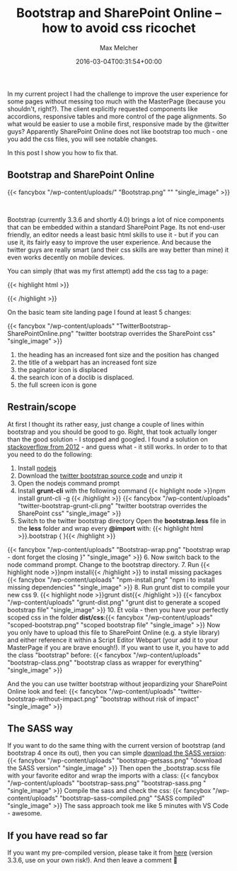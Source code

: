 ﻿---
title: Bootstrap and SharePoint Online – how to avoid css ricochet
author: Max Melcher
aliases:
   - "/post/2016-03-04-bootstrap-sharepoint-online-avoid-css-ricochet/"
2016: "03"
type: post
date: 2016-03-04T00:31:54+00:00
url: /2016/03/bootstrap-sharepoint-online-avoid-css-ricochet/
yourls_shorturl:
  - http://melcher.it/s/7r
categories:
  - Customization
  - SharePoint Online

---
In my current project I had the challenge to improve the user experience for some pages without messing too much with the MasterPage (because you shouldn't, right?). The client explicitly requested components like accordions, responsive tables and more control of the page alignments. So what would be easier to use a mobile first, responsive made by the @twitter guys? Apparently SharePoint Online does not like bootstrap too much - one you add the css files, you will see notable changes.

In this post I show you how to fix that.

## Bootstrap and SharePoint Online

{{< fancybox "/wp-content/uploads/" "Bootstrap.png" "" "single_image" >}}

&nbsp;

Bootstrap (currently 3.3.6 and shortly 4.0) brings a lot of nice components that can be embedded within a standard SharePoint Page. Its not end-user friendly, an editor needs a least basic html skills to use it - but if you can use it, its fairly easy to improve the user experience. And because the twitter guys are really smart (and their css skills are way better than mine) it even works decently on mobile devices.

You can simply (that was my first attempt) add the css tag to a page:

{{< highlight html >}}
<!-- Latest compiled and minified CSS -->
<link rel="stylesheet" href="https://maxcdn.bootstrapcdn.com/bootstrap/3.3.7/css/bootstrap.min.css" integrity="sha384-BVYiiSIFeK1dGmJRAkycuHAHRg32OmUcww7on3RYdg4Va+PmSTsz/K68vbdEjh4u" crossorigin="anonymous">
{{< /highlight >}}


On the basic team site landing page I found at least 5 changes:

{{< fancybox "/wp-content/uploads" "TwitterBootstrap-SharePointOnline.png" "twitter bootstrap overrides the SharePoint css" "single_image" >}}

  1. the heading has an increased font size and the position has changed
  2. the title of a webpart has an increased font size
  3. the paginator icon is displaced
  4. the search icon of a doclib is displaced.
  5. the full screen icon is gone

## Restrain/scope

At first I thought its rather easy, just change a couple of lines within bootstrap and you should be good to go. Right, that took actually longer than the good solution - I stopped and googled. I found a solution on [stackoverflow from 2012][1] - and guess what - it still works. In order to to that you need to do the following:

  1. Install [nodejs][2]
  2. Download the [twitter bootstrap source code][3] and unzip it
  3. Open the nodejs command prompt
  4. Install **grunt-cli** with the following command
      {{< highlight node >}}npm install grunt-cli -g {{< /highlight >}}
        {{< fancybox "/wp-content/uploads" "twitter-bootstrap-grunt-cli.png" "twitter bootstrap overrides the SharePoint css" "single_image" >}}
  5. Switch to the twitter bootstrap directory
      Open the **bootstrap.less** file in the **less** folder and wrap every **@import** with: 
      {{< highlight html >}}.bootstrap { }{{< /highlight >}}

{{< fancybox "/wp-content/uploads" "Bootstrap-wrap.png" "bootstrap wrap - dont forget the closing }" "single_image" >}}
  6. Now switch back to the node command prompt. Change to the bootstrap directory.
  7. Run {{< highlight node >}}npm install{{< /highlight >}} to install missing packages {{< fancybox "/wp-content/uploads" "npm-install.png" "npm i to install missing dependencies" "single_image" >}}
  8. Run grunt dist to compile your new css 
  9. {{< highlight node >}}grunt dist{{< /highlight >}}
      {{< fancybox "/wp-content/uploads" "grunt-dist.png" "grunt dist to generate a scoped bootstrap file" "single_image" >}}
  10. Et voila - then you have your perfectly scoped css in the folder **dist/css**:{{< fancybox "/wp-content/uploads" "scoped-bootstrap.png" "scoped bootstrap file" "single_image" >}}
Now you only have to upload this file to SharePoint Online (e.g. a style library) and either reference it within a Script Editor Webpart (your add it to your MasterPage if you are brave enough!). If you want to use it, you have to add the class "bootstrap" before:
{{< fancybox "/wp-content/uploads" "bootstrap-class.png" "bootstrap class as wrapper for everything" "single_image" >}}
                                        
And the you can use twitter bootstrap without jeopardizing your SharePoint Online look and feel:
{{< fancybox "/wp-content/uploads" "twitter-bootstrap-without-impact.png" "bootstrap without risk of impact" "single_image" >}}
                                  
## The SASS way
                                        
If you want to do the same thing with the current version of bootstrap (and bootstrap 4 once its out), then you can simple [download the SASS version][5]:
{{< fancybox "/wp-content/uploads" "bootstrap-getsass.png" "download the SASS version" "single_image" >}}
Then open the _bootstrap.scss file with your favorite editor and wrap the imports with a class:
{{< fancybox "/wp-content/uploads" "bootstrap-sass.png" "bootstrap-sass.png " "single_image" >}}
Compile the sass and check the css:
{{< fancybox "/wp-content/uploads" "bootstrap-sass-compiled.png" "SASS compiled" "single_image" >}}
The sass approach took me like 5 minutes with VS Code - awesome.

## If you have read so far

If you want my pre-compiled version, please take it from [here][9] (version 3.3.6, use on your own risk!).
And then leave a comment 🙂

 [1]: http://stackoverflow.com/questions/10568065/limit-the-scope-of-bootstrap-styles
 [2]: https://nodejs.org/en/
 [3]: https://github.com/twbs/bootstrap/archive/v3.3.6.zip
 [5]: http://getbootstrap.com/getting-started/#download
 [9]: http://melcher.it/s/7s
